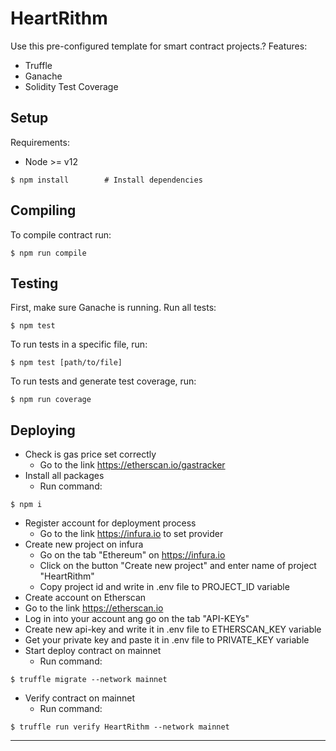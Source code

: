 # HeartRithm
Use this pre-configured template for smart contract projects.?
Features:
- Truffle
- Ganache
- Solidity Test Coverage
## Setup
Requirements:
- Node >= v12
```
$ npm install        # Install dependencies
```
## Compiling
To compile contract run:
```
$ npm run compile
```
## Testing
First, make sure Ganache is running.
Run all tests:
```
$ npm test
```
To run tests in a specific file, run:
```
$ npm test [path/to/file]
```
To run tests and generate test coverage, run:
```
$ npm run coverage
```
## Deploying
* Check is gas price set correctly
  * Go to the link https://etherscan.io/gastracker
* Install all packages
  * Run command:
```
$ npm i
```
* Register account for deployment process
  * Go to the link https://infura.io to set provider
* Create new project on infura
  * Go on the tab "Ethereum" on https://infura.io
  * Click on the button "Create new project" and enter name of project "HeartRithm"
  * Copy project id and write in .env file to PROJECT_ID variable
* Create account on Etherscan
 * Go to the link https://etherscan.io
* Log in into your account ang go on the tab "API-KEYs"
* Create new api-key and write it in .env file to ETHERSCAN_KEY variable
* Get your private key and paste it in .env file to PRIVATE_KEY variable
* Start deploy contract on mainnet
  * Run command:
```
$ truffle migrate --network mainnet
```
* Verify contract on mainnet
  * Run command:
```
$ truffle run verify HeartRithm --network mainnet
```
---